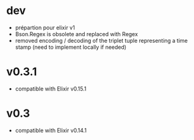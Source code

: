 # dev
* prépartion pour elixir v1
* Bson.Regex is obsolete and replaced with Regex
* removed encoding / decoding of the triplet tuple representing a time stamp (need to implement locally if needed)
# v0.3.1
* compatible with Elixir v0.15.1
# v0.3
* compatible with Elixir v0.14.1
